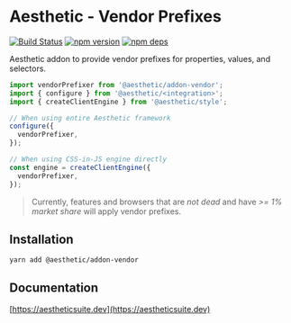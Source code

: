 # Aesthetic - Vendor Prefixes

[![Build Status](https://github.com/aesthetic-suite/framework/workflows/Build/badge.svg)](https://github.com/aesthetic-suite/framework/actions?query=branch%3Amaster)
[![npm version](https://badge.fury.io/js/%40aesthetic%addon-vendor.svg)](https://www.npmjs.com/package/@aesthetic/addon-vendor)
[![npm deps](https://david-dm.org/aesthetic-suite/framework.svg?path=packages/addon-vendor)](https://www.npmjs.com/package/@aesthetic/addon-vendor)

Aesthetic addon to provide vendor prefixes for properties, values, and selectors.

```ts
import vendorPrefixer from '@aesthetic/addon-vendor';
import { configure } from '@aesthetic/<integration>';
import { createClientEngine } from '@aesthetic/style';

// When using entire Aesthetic framework
configure({
  vendorPrefixer,
});

// When using CSS-in-JS engine directly
const engine = createClientEngine({
  vendorPrefixer,
});
```

> Currently, features and browsers that are _not dead_ and have _>= 1% market share_ will apply
> vendor prefixes.

## Installation

```
yarn add @aesthetic/addon-vendor
```

## Documentation

[https://aestheticsuite.dev](https://aestheticsuite.dev)
